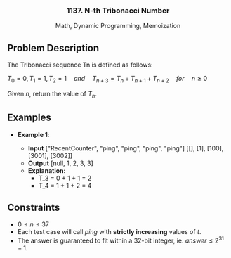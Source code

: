 <p align="center">

  <h3 align="center">1137. N-th Tribonacci Number</h3>

  <p align="center">
    Math, Dynamic Programming, Memoization
    <br>
  </p>
</p>

## Problem Description

The Tribonacci sequence Tn is defined as follows:

$T_0 = 0,  T_1 = 1, T_2 = 1 \quad and \quad T_{n+3} = T_n + T_{n+1} + T_{n+2} \quad for \quad n \geq 0$

Given $n$, return the value of $T_n$.

## Examples

- **Example 1**:

  - **Input**
    ["RecentCounter", "ping", "ping", "ping", "ping"]
    [[], [1], [100], [3001], [3002]]
  - **Output**
    [null, 1, 2, 3, 3]
  - **Explanation:**
    - T_3 = 0 + 1 + 1 = 2
    - T_4 = 1 + 1 + 2 = 4

## Constraints

- $0 \leq n \leq 37$
- Each test case will call $ping$ with **strictly increasing** values of $t$.
- The answer is guaranteed to fit within a 32-bit integer, ie. $answer \leq 2^31 - 1$.
